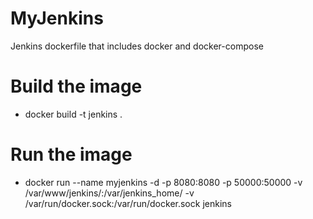 # MyJenkins
Jenkins dockerfile that includes docker and docker-compose

# Build the image
* docker build -t jenkins .

# Run the image
* docker run --name myjenkins -d -p 8080:8080 -p 50000:50000 -v /var/www/jenkins/:/var/jenkins_home/ -v /var/run/docker.sock:/var/run/docker.sock jenkins

